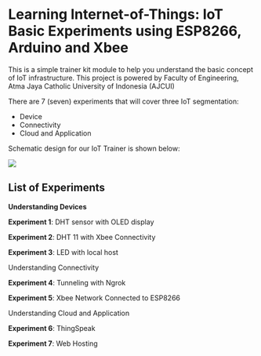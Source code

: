 # Learning Internet-of-Things: IoT Basic Experiments using ESP8266, Arduino and Xbee
This is a simple trainer kit module to help you understand the basic concept of IoT infrastructure. 
This project is powered by Faculty of Engineering, Atma Jaya Catholic University of Indonesia (AJCUI)

There are 7 (seven) experiments that will cover three IoT segmentation:
- Device
- Connectivity
- Cloud and Application

Schematic design for our IoT Trainer is shown below:

<a href="https://sites.google.com/view/telecom-uaj/home"><img src="https://user-images.githubusercontent.com/61287961/84853850-54a07a00-b08a-11ea-8b37-b01b3b5806c9.JPG"></a>

## List of Experiments

**Understanding Devices**

**Experiment 1**: DHT sensor with OLED display

**Experiment 2**: DHT 11 with Xbee Connectivity

**Experiment 3**: LED with local host


Understanding Connectivity 

**Experiment 4**: Tunneling with Ngrok

**Experiment 5**: Xbee Network Connected to ESP8266


Understanding Cloud and Application

**Experiment 6**: ThingSpeak

**Experiment 7**: Web Hosting

